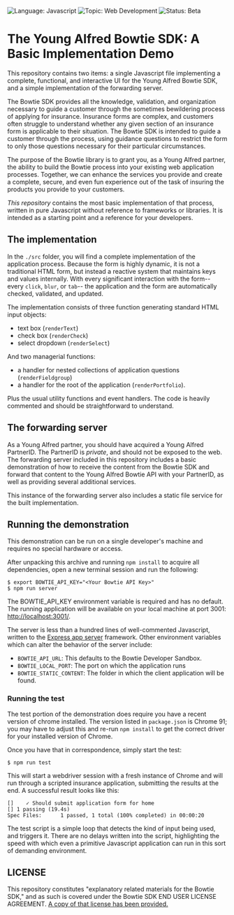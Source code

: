 ![Language: Javascript](https://img.shields.io/badge/language-Javascript-green.svg)
![Topic: Web Development](https://img.shields.io/badge/topic-Web_Development-green.svg)
![Status: Beta](https://img.shields.io/badge/status-Beta-yellow.svg)

# The Young Alfred Bowtie SDK: A Basic Implementation Demo

This repository contains two items: a single Javascript file
implementing a complete, functional, and interactive UI for the Young
Alfred Bowtie SDK, and a simple implementation of the forwarding server.

The Bowtie SDK provides all the knowledge, validation, and organization
necessary to guide a customer through the sometimes bewildering process
of applying for insurance.  Insurance forms are complex, and customers
often struggle to understand whether any given section of an insurance
form is applicable to their situation.  The Bowtie SDK is intended to
guide a customer through the process, using guidance questions to
restrict the form to only those questions necessary for their particular
circumstances.

The purpose of the Bowtie library is to grant you, as a Young Alfred
partner, the ability to build the Bowtie process into your existing web
application processes.  Together, we can enhance the services you
provide and create a complete, secure, and even fun experience out of
the task of insuring the products you provide to your customers.

*This repository* contains the most basic implementation of that
process, written in pure Javascript without reference to frameworks or
libraries.  It is intended as a starting point and a reference for your
developers.

## The implementation

In the `./src` folder, you will find a complete implementation of the
application process.  Because the form is highly dynamic, it is not a
traditional HTML form, but instead a reactive system that maintains keys
and values internally.  With every significant interaction with the
form-- every `click`, `blur`, or `tab`-- the application and the form
are automatically checked, validated, and updated.

The implementation consists of three function generating standard HTML
input objects:

- text box (`renderText`)
- check box (`renderCheck`)
- select dropdown (`renderSelect`)

And two managerial functions:

- a handler for nested collections of application questions (`renderFieldgroup`)
- a handler for the root of the application (`renderPortfolio`).

Plus the usual utility functions and event handlers.  The code is
heavily commented and should be straightforward to understand.

## The forwarding server

As a Young Alfred partner, you should have acquired a Young Alfred
PartnerID.  The PartnerID is *private*, and should not be exposed to the
web.  The forwarding server included in this repository includes a basic
demonstration of how to receive the content from the Bowtie SDK and
forward that content to the Young Alfred Bowtie API with your
PartnerID, as well as providing several additional services.

This instance of the forwarding server also includes a static file
service for the built implementation.

## Running the demonstration

This demonstration can be run on a single developer's machine and
requires no special hardware or access.

After unpacking this archive and running `npm install` to acquire all
dependencies, open a new terminal session and run the following:

``` shellsession
$ export BOWTIE_API_KEY="<Your Bowtie API Key>"
$ npm run server
```

The BOWTIE_API_KEY environment variable is required and has no default.
The running application will be available on your local machine at port
3001: [http://localhost:3001/](http://localhost:3001/).

The server is less than a hundred lines of well-commented Javascript,
written to the [Express app server](https://expressjs.com/) framework.
Other environment variables which can alter the behavior of the server
include:

- `BOWTIE_API_URL`: This defaults to the Bowtie Developer Sandbox.
- `BOWTIE_LOCAL_PORT`: The port on which the application runs
- `BOWTIE_STATIC_CONTENT`: The folder in which the client application
  will be found.
  
### Running the test

The test portion of the demonstration does require you have a recent
version of chrome installed.  The version listed in `package.json` is
Chrome 91; you may have to adjust this and re-run `npm install` to get
the correct driver for your installed version of Chrome.

Once you have that in correspondence, simply start the test:

``` shellsession
$ npm run test
```

This will start a webdriver session with a fresh instance of Chrome and
will run through a scripted insurance application, submitting the
results at the end.  A successful result looks like this:

``` shell
[]    ✓ Should submit application form for home
[] 1 passing (19.4s)
Spec Files:      1 passed, 1 total (100% completed) in 00:00:20 
```

The test script is a simple loop that detects the kind of input being
used, and triggers it.  There are no delays written into the script,
highlighting the speed with which even a primitive Javascript
application can run in this sort of demanding environment.

## LICENSE

This repository constitutes "explanatory related materials for the
Bowtie SDK," and as such is covered under the Bowtie SDK END USER
LICENSE AGREEMENT.  [A copy of that license has been provided.](./LICENSE.md)
